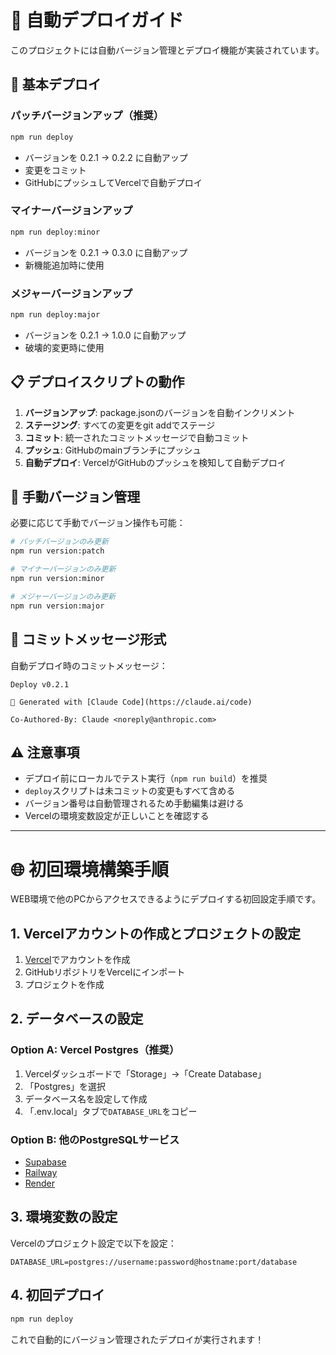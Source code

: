 # 🚀 自動デプロイガイド

このプロジェクトには自動バージョン管理とデプロイ機能が実装されています。

## 🚀 基本デプロイ

### パッチバージョンアップ（推奨）
```bash
npm run deploy
```
- バージョンを 0.2.1 → 0.2.2 に自動アップ
- 変更をコミット
- GitHubにプッシュしてVercelで自動デプロイ

### マイナーバージョンアップ
```bash
npm run deploy:minor
```
- バージョンを 0.2.1 → 0.3.0 に自動アップ  
- 新機能追加時に使用

### メジャーバージョンアップ
```bash
npm run deploy:major
```
- バージョンを 0.2.1 → 1.0.0 に自動アップ
- 破壊的変更時に使用

## 📋 デプロイスクリプトの動作

1. **バージョンアップ**: package.jsonのバージョンを自動インクリメント
2. **ステージング**: すべての変更をgit addでステージ
3. **コミット**: 統一されたコミットメッセージで自動コミット
4. **プッシュ**: GitHubのmainブランチにプッシュ
5. **自動デプロイ**: VercelがGitHubのプッシュを検知して自動デプロイ

## 🔧 手動バージョン管理

必要に応じて手動でバージョン操作も可能：

```bash
# パッチバージョンのみ更新
npm run version:patch

# マイナーバージョンのみ更新  
npm run version:minor

# メジャーバージョンのみ更新
npm run version:major
```

## 📝 コミットメッセージ形式

自動デプロイ時のコミットメッセージ：
```
Deploy v0.2.1

🤖 Generated with [Claude Code](https://claude.ai/code)

Co-Authored-By: Claude <noreply@anthropic.com>
```

## ⚠️ 注意事項

- デプロイ前にローカルでテスト実行（`npm run build`）を推奨
- `deploy`スクリプトは未コミットの変更もすべて含める
- バージョン番号は自動管理されるため手動編集は避ける
- Vercelの環境変数設定が正しいことを確認する

---

# 🌐 初回環境構築手順

WEB環境で他のPCからアクセスできるようにデプロイする初回設定手順です。

## 1. Vercelアカウントの作成とプロジェクトの設定

1. [Vercel](https://vercel.com)でアカウントを作成
2. GitHubリポジトリをVercelにインポート
3. プロジェクトを作成

## 2. データベースの設定

### Option A: Vercel Postgres（推奨）

1. Vercelダッシュボードで「Storage」→「Create Database」
2. 「Postgres」を選択
3. データベース名を設定して作成
4. 「.env.local」タブで`DATABASE_URL`をコピー

### Option B: 他のPostgreSQLサービス

- [Supabase](https://supabase.com)
- [Railway](https://railway.app)  
- [Render](https://render.com)

## 3. 環境変数の設定

Vercelのプロジェクト設定で以下を設定：

```
DATABASE_URL=postgres://username:password@hostname:port/database
```

## 4. 初回デプロイ

```bash
npm run deploy
```

これで自動的にバージョン管理されたデプロイが実行されます！